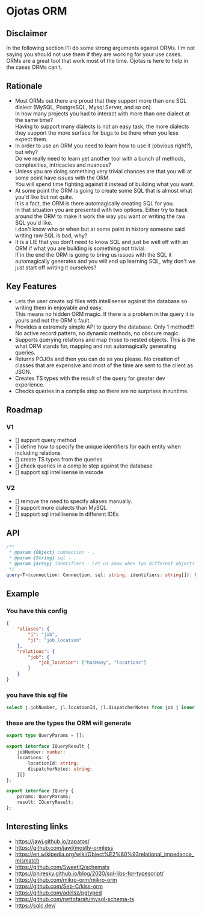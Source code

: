 # Ojotas ORM

## Disclaimer
In the following section I'll do some strong arguments against ORMs. I'm not saying you should not use them if they are working for your use cases.  
ORMs are a great tool that work most of the time. Ojotas is here to help in the cases ORMs can't.  

## Rationale
- Most ORMs out there are proud that they support more than one SQL dialect (MySQL, PostgreSQL, Mysql Server, and so on).  
In how many projects you had to interact with more than one dialect at the same time?  
Having to support many dialects is not an easy task, the more dialects they support the more surface for bugs to be there when you less expect them.
- In order to use an ORM you need to learn how to use it (obvious right?), but why?  
Do we really need to learn yet another tool with a bunch of methods, complexities, intricacies and nuances?
- Unless you are doing something very trivial chances are that you will at some point have issues with the ORM.  
You will spend time fighting against it instead of building what you want.
- At some point the ORM is going to create some SQL that is almost what you'd like but not quite.  
It is a fact, the ORM is there automagically creating SQL for you.  
In that situation you are presented with two options. Either try to hack around the ORM to make it work the way you want or writing the raw SQL you'd like.  
I don't know who or when but at some point in history someone said writing raw SQL is bad, why?
- It is a LIE that you don't need to know SQL and just be well off with an ORM if what you are building is something not trivial.  
If in the end the ORM is going to bring us issues with the SQL it automagically generates and you will end up learning SQL, why don't we just start off writing it ourselves?


## Key Features
- Lets the user create sql files with intellisense against the database so writing them in enjoyable and easy.  
This means no hidden ORM magic. If there is a problem in the query it is yours and not the ORM's fault.
- Provides a extremely simple API to query the database. Only 1 method!!!
No active record pattern, no dynamic methods, no obscure magic.
- Supports querying relations and map those to nested objects. This is the what ORM stands for, mapping and not automagically generating queries.
- Returns POJOs and then you can do as you please. No creation of classes that are expensive and most of the time are sent to the client as JSON.
- Creates TS types with the result of the query for greater dev experience.
- Checks queries in a compile step so there are no surprises in runtime.

## Roadmap
### V1
- [] support query method
- [] define how to specify the unique identifiers for each entity when including relations
- [] create TS types from the queries
- [] check queries in a compile step against the database
- [] support sql intellisense in vscode

### V2
- [] remove the need to specify aliases manually.
- [] support more dialects than MySQL
- [] support sql intellisense in different IDEs

## API
```ts
/** 
 * @param {Object} connection - .
 * @param {String} sql - .
 * @param {Array} identifiers - Let us know when two different objects are part of the same.
 */
query<T>(connection: Connection, sql: string, identifiers: string[]): Promise<T[]>;
```

## Example 
### You have this config
```json
{
    "aliases": {
        "j": "job",
        "jl": "job_location"
    },
    "relations": {
        "job": {
            "job_location": ["hasMany", "locations"] 
        }
    }
}
```
### you have this sql file
```sql
select j.jobNumber, jl.locationId, jl.dispatcherNotes from job j inner join job_location jl on j.jobId = jl.jobId;
```
### these are the types the ORM will generate
```ts
export type QueryParams = [];

export interface IQueryResult {
    jobNumber: number;
    locations: {
        locationId: string;
        dispatcherNotes: string;
    }[]
};

export interface IQuery {
    params: QueryParams;
    result: IQueryResult;
};
```

## Interesting links
- https://jawj.github.io/zapatos/
- https://github.com/jawj/mostly-ormless
- https://en.wikipedia.org/wiki/Object%E2%80%93relational_impedance_mismatch
- https://github.com/SweetIQ/schemats
- https://phiresky.github.io/blog/2020/sql-libs-for-typescript/
- https://github.com/mikro-orm/mikro-orm
- https://github.com/Seb-C/kiss-orm
- https://github.com/adelsz/pgtyped
- https://github.com/nettofarah/mysql-schema-ts
- https://sqlc.dev/
